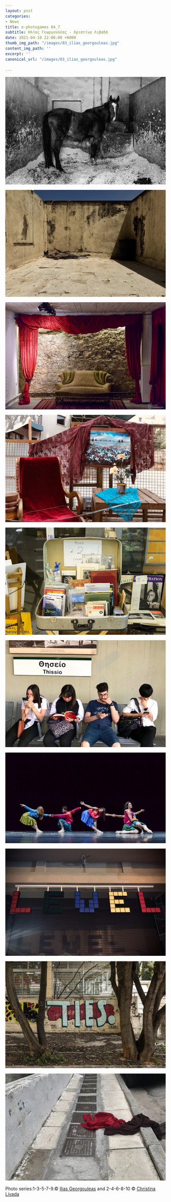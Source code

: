 ```yaml
---
layout: post
categories:
- News
title: e-photogames 04_7
subtitle: Ηλίας Γεωργουλέας - Χριστίνα Λιβαδά
date: 2021-04-10 22:00:00 +0000
thumb_img_path: "/images/03_ilias_georgouleas.jpg"
content_img_path: ''
excerpt: ''
canonical_url: "/images/03_ilias_georgouleas.jpg"

---
```

![](/images/01_iliasgeorgouleas.jpg)

![](/images/02pg_christina_livada.jpg)

![](/images/03_ilias_georgouleas-1.jpg)

![](/images/04pg_christina_livada.jpg)

![](/images/05_ilias_georgouleas.jpg)

![](/images/06pg_christina_livada.jpg)

![](/images/07_ilias_georgouleas.jpg)

![](/images/08pg_christina_livada.jpg)

![](/images/09_ilias_georgouleas.jpg)

![](/images/10pg_christina_livada.jpg)

Photo series:1-3-5-7-9.© <a href="https://www.facebook.com/ilias.georgouleas" target="blank"> Ilias Georgouleas</a>  and  2-4-6-8-10  © <a href="https://www.facebook.com/christina.livada" target="blank"> Christina Livada</a>